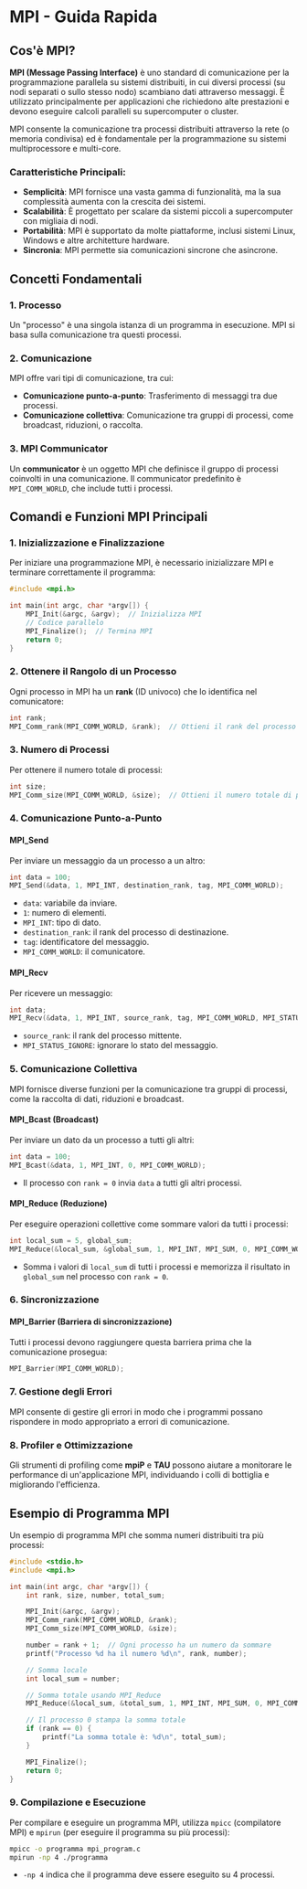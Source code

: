 # MPI - Guida Rapida

## Cos'è MPI?
**MPI (Message Passing Interface)** è uno standard di comunicazione per la programmazione parallela su sistemi distribuiti, in cui diversi processi (su nodi separati o sullo stesso nodo) scambiano dati attraverso messaggi. È utilizzato principalmente per applicazioni che richiedono alte prestazioni e devono eseguire calcoli paralleli su supercomputer o cluster.

MPI consente la comunicazione tra processi distribuiti attraverso la rete (o memoria condivisa) ed è fondamentale per la programmazione su sistemi multiprocessore e multi-core.

### Caratteristiche Principali:
- **Semplicità**: MPI fornisce una vasta gamma di funzionalità, ma la sua complessità aumenta con la crescita dei sistemi.
- **Scalabilità**: È progettato per scalare da sistemi piccoli a supercomputer con migliaia di nodi.
- **Portabilità**: MPI è supportato da molte piattaforme, inclusi sistemi Linux, Windows e altre architetture hardware.
- **Sincronia**: MPI permette sia comunicazioni sincrone che asincrone.

## Concetti Fondamentali

### 1. Processo
Un "processo" è una singola istanza di un programma in esecuzione. MPI si basa sulla comunicazione tra questi processi.

### 2. Comunicazione
MPI offre vari tipi di comunicazione, tra cui:
- **Comunicazione punto-a-punto**: Trasferimento di messaggi tra due processi.
- **Comunicazione collettiva**: Comunicazione tra gruppi di processi, come broadcast, riduzioni, o raccolta.

### 3. MPI Communicator
Un **communicator** è un oggetto MPI che definisce il gruppo di processi coinvolti in una comunicazione. Il communicator predefinito è `MPI_COMM_WORLD`, che include tutti i processi.

## Comandi e Funzioni MPI Principali

### 1. Inizializzazione e Finalizzazione

Per iniziare una programmazione MPI, è necessario inizializzare MPI e terminare correttamente il programma:

```c
#include <mpi.h>

int main(int argc, char *argv[]) {
    MPI_Init(&argc, &argv);  // Inizializza MPI
    // Codice parallelo
    MPI_Finalize();  // Termina MPI
    return 0;
}
```

### 2. Ottenere il Rangolo di un Processo
Ogni processo in MPI ha un **rank** (ID univoco) che lo identifica nel comunicatore:

```c
int rank;
MPI_Comm_rank(MPI_COMM_WORLD, &rank);  // Ottieni il rank del processo
```

### 3. Numero di Processi
Per ottenere il numero totale di processi:

```c
int size;
MPI_Comm_size(MPI_COMM_WORLD, &size);  // Ottieni il numero totale di processi
```

### 4. Comunicazione Punto-a-Punto

#### MPI_Send
Per inviare un messaggio da un processo a un altro:

```c
int data = 100;
MPI_Send(&data, 1, MPI_INT, destination_rank, tag, MPI_COMM_WORLD);
```

- `data`: variabile da inviare.
- `1`: numero di elementi.
- `MPI_INT`: tipo di dato.
- `destination_rank`: il rank del processo di destinazione.
- `tag`: identificatore del messaggio.
- `MPI_COMM_WORLD`: il comunicatore.

#### MPI_Recv
Per ricevere un messaggio:

```c
int data;
MPI_Recv(&data, 1, MPI_INT, source_rank, tag, MPI_COMM_WORLD, MPI_STATUS_IGNORE);
```

- `source_rank`: il rank del processo mittente.
- `MPI_STATUS_IGNORE`: ignorare lo stato del messaggio.

### 5. Comunicazione Collettiva

MPI fornisce diverse funzioni per la comunicazione tra gruppi di processi, come la raccolta di dati, riduzioni e broadcast.

#### MPI_Bcast (Broadcast)
Per inviare un dato da un processo a tutti gli altri:

```c
int data = 100;
MPI_Bcast(&data, 1, MPI_INT, 0, MPI_COMM_WORLD);
```

- Il processo con `rank = 0` invia `data` a tutti gli altri processi.

#### MPI_Reduce (Reduzione)
Per eseguire operazioni collettive come sommare valori da tutti i processi:

```c
int local_sum = 5, global_sum;
MPI_Reduce(&local_sum, &global_sum, 1, MPI_INT, MPI_SUM, 0, MPI_COMM_WORLD);
```

- Somma i valori di `local_sum` di tutti i processi e memorizza il risultato in `global_sum` nel processo con `rank = 0`.

### 6. Sincronizzazione

#### MPI_Barrier (Barriera di sincronizzazione)
Tutti i processi devono raggiungere questa barriera prima che la comunicazione prosegua:

```c
MPI_Barrier(MPI_COMM_WORLD);
```

### 7. Gestione degli Errori
MPI consente di gestire gli errori in modo che i programmi possano rispondere in modo appropriato a errori di comunicazione.

### 8. Profiler e Ottimizzazione
Gli strumenti di profiling come **mpiP** e **TAU** possono aiutare a monitorare le performance di un'applicazione MPI, individuando i colli di bottiglia e migliorando l'efficienza.

## Esempio di Programma MPI

Un esempio di programma MPI che somma numeri distribuiti tra più processi:

```c
#include <stdio.h>
#include <mpi.h>

int main(int argc, char *argv[]) {
    int rank, size, number, total_sum;

    MPI_Init(&argc, &argv);
    MPI_Comm_rank(MPI_COMM_WORLD, &rank);
    MPI_Comm_size(MPI_COMM_WORLD, &size);

    number = rank + 1;  // Ogni processo ha un numero da sommare
    printf("Processo %d ha il numero %d\n", rank, number);

    // Somma locale
    int local_sum = number;

    // Somma totale usando MPI_Reduce
    MPI_Reduce(&local_sum, &total_sum, 1, MPI_INT, MPI_SUM, 0, MPI_COMM_WORLD);

    // Il processo 0 stampa la somma totale
    if (rank == 0) {
        printf("La somma totale è: %d\n", total_sum);
    }

    MPI_Finalize();
    return 0;
}
```

### 9. Compilazione e Esecuzione
Per compilare e eseguire un programma MPI, utilizza `mpicc` (compilatore MPI) e `mpirun` (per eseguire il programma su più processi):

```bash
mpicc -o programma mpi_program.c
mpirun -np 4 ./programma
```

- `-np 4` indica che il programma deve essere eseguito su 4 processi.
